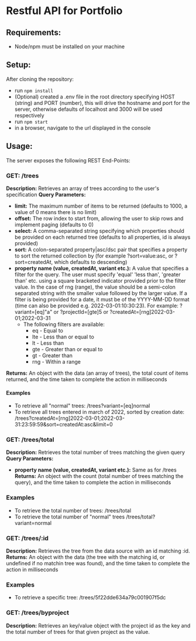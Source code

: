 # Restful API for Portfolio

## Requirements:

 * Node/npm must be installed on your machine

## Setup:

After cloning the repository:

* run `npm install`
* (Optional) created a .env file in the root directory specifying HOST (string) and PORT (number), this will drive the hostname and port for the server, otherwise defaults of localhost and 3000 will be used respectively
* run `npm start`
* in a browser, navigate to the url displayed in the console

## Usage:

The server exposes the following REST End-Points:

### GET: /trees
**Description:** Retrieves an array of trees according to the user's specification
**Query Parameters:**
* **limit:** The maximum number of items to be returned (defaults to 1000, a value of 0 means there is no limit)
* **offset:** The row index to start from, allowing the user to skip rows and implement paging (defaults to 0)
* **select:** A comma-separated string specifying which properties should be provided on each returned tree (defaults to all properties, id is always provided)
* **sort:** A colon-separated property|asc/dsc pair that specifies a property to sort the returned collection by (for example ?sort=value:asc, or ?sort=createdAt, which defaults to descending)
* **property name (value, createdAt, variant etc.):** A value that specifies a filter for the query. The user must specify 'equal' 'less than', 'greater than' etc. using a square bracketed indicator provided prior to the filter value. In the case of rng (range), the value should be a semi-colon separated string with the smaller value followed by the larger value. If a filter is being provided for a date, it must be of the YYYY-MM-DD format (time can also be provided e.g. 2022-03-01:10:30:23). For example: ?variant=[eq]"a" or ?projectId=[gte]5 or ?createdAt=[rng]2022-03-01;2022-03-31
  * The following filters are available:
    * eq - Equal to
    * lte - Less than or equal to
    * lt - Less than
    * gte - Greater than or equal to
    * gt - Greater than
    * rng - Within a range

**Returns:**
An object with the data (an array of trees), the total count of items returned, and the time taken to complete the action in milliseconds

#### Examples
* To retrieve all "normal" trees: /trees?variant=[eq]normal
* To retrieve all trees entered in march of 2022, sorted by creation date: /trees?createdAt=[rng]2022-03-01;2022-03-31:23:59:59&sort=createdAt:asc&limit=0

### GET: /trees/total
**Description:** Retrieves the total number of trees matching the given query
**Query Parameters:**
* **property name (value, createdAt, variant etc.):** Same as for /trees
**Returns:**
An object with the count (total number of trees matching the query), and the time taken to complete the action in milliseconds

### Examples
* To retrieve the total number of trees: /trees/total
* To retrieve the total number of "normal" trees /trees/total?variant=normal

### GET: /trees/:id
**Description:** Retrieves the tree from the data source with an id matching :id.
**Returns:**
An object with the data (the tree with the matching id, or undefined if no matchin tree was found), and the time taken to complete the action in milliseconds

### Examples
* To retrieve a specific tree: /trees/5f22dde634a79c001907f5dc

### GET: /trees/byproject
**Description:** Retrieves an key/value object with the project id as the key and the total number of trees for that given project as the value.
